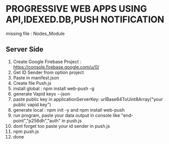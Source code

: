 # PROGRESSIVE WEB APPS USING API,IDEXED.DB,PUSH NOTIFICATION

missing file : Nodes_Module
## Server Side ##

1. Create Google Firebase Project : https://console.firebase.google.com/u/0/
2. Get ID Sender from option project
3. Paste in manifest.json
4. Create file Push.js
5. install global : npm install web-push -g 
6. generate Vapid keys --json
7. paste public key in applicationServerKey: urlBase64ToUint8Array("your public vapid key")
8. generate local : npm init -y and npm install web-push
9. run program, paste your data output in console like "end-point","p256dh","auth" in push.js
10. dont forget too paste your id sender in push.js
11. npm push.js
12. done
